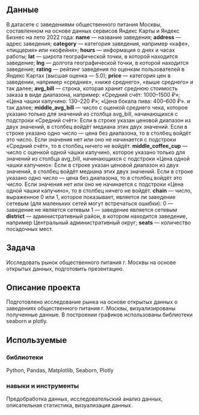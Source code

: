 ## Данные
В датасете с заведениями общественного питания Москвы, составленном на основе данных сервисов Яндекс Карты и Яндекс Бизнес на лето 2022 года: 
**name** — название заведения;
**address** — адрес заведения;
**category** — категория заведения, например «кафе», «пиццерия» или «кофейня»;
**hours** — информация о днях и часах работы;
**lat** — широта географической точки, в которой находится заведение;
**lng** — долгота географической точки, в которой находится заведение;
**rating** — рейтинг заведения по оценкам пользователей в Яндекс Картах (высшая оценка — 5.0);
**price** — категория цен в заведении, например «средние», «ниже среднего», «выше среднего» и так далее;
**avg_bill** — строка, которая хранит среднюю стоимость заказа в виде диапазона, например: 
    «Средний счёт: 1000–1500 ₽»;
    «Цена чашки капучино: 130–220 ₽»;
    «Цена бокала пива: 400–600 ₽».
    и так далее;
**middle_avg_bill** — число с оценкой среднего чека, которое указано только для значений из столбца avg_bill, начинающихся с подстроки «Средний счёт»: 
    Если в строке указан ценовой диапазон из двух значений, в столбец войдёт медиана этих двух значений.
    Если в строке указано одно число — цена без диапазона, то в столбец войдёт это число.
    Если значения нет или оно не начинается с подстроки «Средний счёт», то в столбец ничего не войдёт.
**middle_coffee_cup** — число с оценкой одной чашки капучино, которое указано только для значений из столбца avg_bill, начинающихся с подстроки «Цена одной чашки капучино»: 
    Если в строке указан ценовой диапазон из двух значений, в столбец войдёт медиана этих двух значений.
    Если в строке указано одно число — цена без диапазона, то в столбец войдёт это число.
    Если значения нет или оно не начинается с подстроки «Цена одной чашки капучино», то в столбец ничего не войдёт.
**chain** — число, выраженное 0 или 1, которое показывает, является ли заведение сетевым (для маленьких сетей могут встречаться ошибки):
    0 — заведение не является сетевым
    1 — заведение является сетевым
**district** — административный район, в котором находится заведение, например Центральный административный округ;
**seats** — количество посадочных мест.
 

## Задача
Исследовать рынок общественного питания г. Москвы на основе открытых данных, подготовить презентацию.

## Описание проекта
Подготовлено исследование рынка на основе открытых данных о заведениях общественного питания г. Москвы, визуализированы полученные данные.  В построении графиков использованы библиотеки seaborn и plotly. 

## Используемые  
### библиотеки 
Python, Pandas, Matplotlib, Seaborn, Plotly  

### навыки и инструменты  
Предобработка данных, исследовательский анализ данных, описательная статистика, визуализация данных.